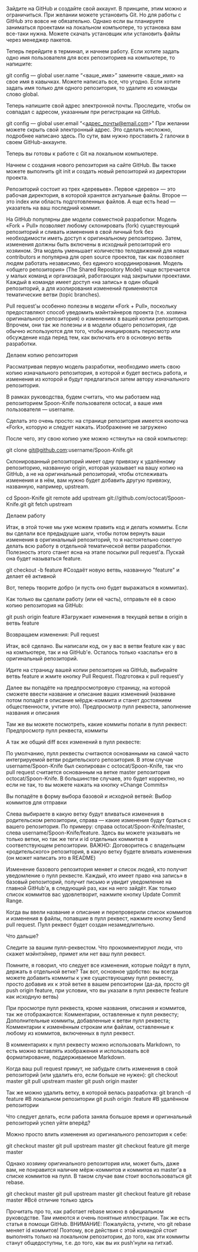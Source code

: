 Зайдите на GitHub и создайте свой аккаунт. В принципе, этим можно и ограничиться. При желании можете установить Git. Но для работы с GitHub это вовсе не обязательно. Однако если вы планируете заниматься проектами на локальном компьютере, то установка вам все-таки нужна. Можете скачать установщик или установить файлы через менеджер пакетов.

Теперь перейдите в терминал, и начнем работу. Если хотите задать одно имя пользователя для всех репозиториев на компьютере, то напишите:

git config — global user.name “<ваше_имя>”
замените <ваше_имя> на свое имя в кавычках. Можете написать все, что угодно. Если хотите задать имя только для одного репозитория, то удалите из команды слово global.

Теперь напишите свой адрес электронной почты. Проследите, чтобы он совпадал с адресом, указанным при регистрации на GitHub.

git config — global user.email “<адрес_почты@email.com>”
При желании можете скрыть свой электронный адрес. Это сделать несложно, подробнее написано здесь. По сути, вам нужно проставить 2 галочки в своем GitHub-аккаунте.

Теперь вы готовы к работе с Git на локальном компьютере.

Начнем с создания нового репозитория на сайте GitHub. Вы также можете выполнить git init и создать новый репозиторий из директории проекта.

Репозиторий состоит из трех «деревьев». Первое «дерево» — это рабочая директория, в которой хранятся актуальные файлы. Второе — это index или область подготовленных файлов. А еще есть head — указатель на ваш последний коммит.

На GitHub популярны две модели совместной разработки:
Модель «Fork + Pull» позволяет любому склонировать (fork) существующий репозиторий и сливать изменения в свой личный fork без необходимости иметь доступ к оригинальному репозиторию. Затем, изменения должны быть включены в исходный репозиторий его хозяином. Эта модель уменьшает количество телодвижений для новых contributors и популярна для open source проектов, так как позволяет людям работать независимо, без единого координирования.
Модель «общего репозитория» (The Shared Repository Model) чаще встречается у малых команд и организаций, работающих над закрытыми проектами. Каждый в команде имеет доступ «на запись» в один общий репозиторий, а для изолирования изменений применяются тематические ветви (topic branches).

Pull request'ы особенно полезны в модели «Fork + Pull», поскольку предоставляют способ уведомить мэйнтэйнеров проекта (т.е. хозяина оригинального репозитория) о изменениях в вашей копии репозитория. Впрочем, они так же полезны и в модели общего репозитория, где обычно используются для того, чтобы инициировать пересмотр или обсуждение кода перед тем, как включать его в основную ветвь разработки.

Делаем копию репозитория

Рассматривая первую модель разработки, необходимо иметь свою копию изначального репозитория, в которой и будет вестись работа, и изменения из которой и будут предлагаться затем автору изначального репозитория.

В рамках руководства, будем считать, что мы работаем над репозиторием Spoon-Knife пользователя octocat, а ваше имя пользователя — username.

Сделать это очень просто: на странице репозитория имеется кнопочка «Fork», которую и следует нажать.
Изображение не загружено

После чего, эту свою копию уже можно «стянуть» на свой компьютер:

git clone git@github.com:username/Spoon-Knife.git


Склонированный репозиторий имеет одну привязку к удалённому репозиторию, названную origin, которая указывает на вашу копию на GitHub, а не на оригинальный репозиторий, чтобы отслеживать изменения и в нём, вам нужно будет добавить другую привязку, названную, например, upstream.

cd Spoon-Knife
git remote add upstream git://github.com/octocat/Spoon-Knife.git
git fetch upstream


Делаем работу

Итак, в этой точке мы уже можем править код и делать коммиты. Если вы сделали все предыдущие шаги, чтобы потом вернуть ваши изменения в оригинальный репозиторий, то я настоятельно советую делать всю работу в отдельной тематической ветви разработки. Полезность этого станет ясна на этапе посылки pull request'а. Пускай она будет называться feature.

git checkout -b feature #Создаёт новую ветвь, названную "feature" и делает её активной


Вот, теперь творите добро (и пусть оно будет выражаться в коммитах).

Как только вы сделали работу (или её часть), отправьте её в свою копию репозитория на GitHub:

git push origin feature #Загружает изменения в текущей ветви в origin в ветвь feature


Возвращаем изменения: Pull request

Итак, всё сделано. Вы написали код, он у вас в ветви feature как у вас на компьютере, так и на GitHub'е. Осталось только «заслать» его в оригинальный репозиторий.

Идите на страницу вашей копии репозитория на GitHub, выбирайте ветвь feature и жмите кнопку Pull Request.
Подготовка к pull request'у

Далее вы попадёте на предпросмотровую страницу, на которой сможете ввести название и описание ваших изменений (название потом попадёт в описание мёрдж-коммита и станет достоянием общественности, учтите это).
Предпросмотр пулл реквеста, заполнение названия и описания

Там же вы можете посмотреть, какие коммиты попали в пулл реквест:
Предпросмотр пулл реквеста, коммиты

А так же общий diff всех изменений в пулл реквесте:

По умолчанию, пулл реквесты считаются основанными на самой часто интегрируемой ветви родительского репозитория. В этом случае username/Spoon-Knife был скопирован с octocat/Spoon-Knife, так что pull request считается основанным на ветке master репозитория octocat/Spoon-Knife. В большинстве случаев, это будет корректно, но если не так, то вы можете нажать на кнопку «Change Commits»

Вы попадёте в форму выбора базовой и исходной ветвей:
Выбор коммитов для отправки

Слева выбираете в какую ветку будут вливаться изменения в родительском репозитории, справа — какие изменения будут браться с вашего репозитория. По примеру: справа octocat/Spoon-Knife/master, слева username/Spoon-Knife/feature. Здесь вы можете указывать не только ветки, но так же теги и id отдельных коммитов в соответствующем репозитории.
ВАЖНО: Договоритесь с владельцем «родительского» репозитория, в какую ветку будете вливать изменения (он может написать это в README)

Изменение базового репозитория меняет и список людей, кто получит уведомление о пулл реквесте. Каждый, кто имеет право «на запись» в базовый репозиторий, получит письмо и увидит уведомление на главной GitHub'а, в следующий раз, как на него зайдёт.
Как только список коммитов вас удовлетворит, нажмите кнопку Update Commit Range.

Когда вы ввели название и описание и перепроверили список коммитов и изменения в файлы, попавшие в пулл реквест, нажмите кнопку Send pull request. Пулл реквест будет создан незамедлительно.

Что дальше?

Следите за вашим пулл-реквестом. Что прокомментируют люди, что скажет мэйнтэйнер, примет или нет ваш пулл реквест.

Помните, я говорил, что следует все изменения, которые пойдут в пулл, держать в отдельной ветке? Так вот, основное удобство: вы всегда можете добавить коммиты к уже существующему пулл реквесту, просто добавив их к этой ветке в вашем репозитории (да-да, просто git push origin feature, при условии, что вы указали в пулл реквесте feature как исходную ветвь)

При просмотре пулл реквеста, кроме названия, описания и коммитов, так же отображаются:
Комментарии, оставленные к пулл реквесту;
Дополнительные коммиты, добавленные к ветви пулл реквеста;
Комментарии к изменённым строкам или файлам, оставленные к любому из коммитов, включенных в пулл реквест.

В комментариях к пулл реквесту можно использовать Markdown, то есть можно вставлять изображения и использовать всё форматирование, поддерживаемое Markdown.

Когда ваш pull request примут, не забудьте слить изменения в свой репозиторий (или удалить его, если больше не нужен):
git checkout master
git pull upstream master
git push origin master

Так же можно удалить ветку, в которой велась разработка:
git branch -d feature #В локальном репозитории
git push origin :feature #В удалённом репозитории


Что следует делать, если работа заняла большое время и оригинальный репозиторий успел уйти вперёд?

Можно просто влить изменения из оригинального репозитория к себе:

git checkout master
git pull upstream master
git checkout feature
git merge master


Однако хозяину оригинального репозитория или, может быть, даже вам, не понравится наличие мёрж-коммитов и коммитов из master'а в списке коммитов на пулл. В таком случае вам стоит воспользоваться git rebase.

git checkout master
git pull upstream master
git checkout feature
git rebase master #Всё отличие только здесь


Прочитать про то, как работает rebase можно в официальном руководстве. Там имеются и очень понятные иллюстрации. Так же есть статья в помощи GitHub.
ВНИМАНИЕ: Пожалуйста, учтите, что git rebase меняет id коммитов! Поэтому, все действия с этой командой стоит выполнять только на локальном репозитории, до того, как эти коммиты станут общедоступны, т.е. до того, как вы их push'нули на гитхаб.
